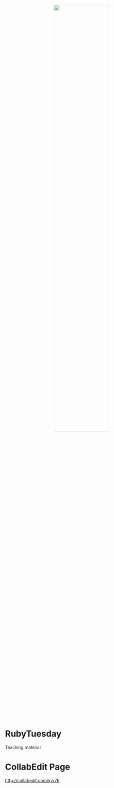 <p align="center">
  <img src = "http://azweddingsjust4u.com/wp-content/uploads/2013/09/ruby-on-rails-steams-critical-security-patch.jpg" width="60%"/>
</p>


RubyTuesday
===========

Teaching material

CollabEdit Page
===============
http://collabedit.com/kyr76
